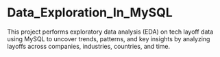# Data_Exploration_In_MySQL
This project performs exploratory data analysis (EDA) on tech layoff data using MySQL to uncover trends, patterns, and key insights by analyzing layoffs across companies, industries, countries, and time.

